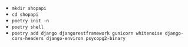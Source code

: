 -  `mkdir shopapi`
- `cd shopapi`
- `poetry init -n`
- `poetry shell`
- `poetry add django djangorestframework gunicorn whitenoise django-cors-headers django-environ psycopg2-binary`

